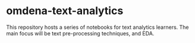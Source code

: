 # omdena-text-analytics
This repository hosts a series of notebooks for text analytics learners. The main focus will be text pre-processing techniques, and EDA.

